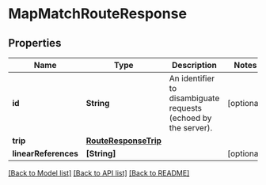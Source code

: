 # MapMatchRouteResponse

## Properties
Name | Type | Description | Notes
------------ | ------------- | ------------- | -------------
**id** | **String** | An identifier to disambiguate requests (echoed by the server). | [optional] 
**trip** | [**RouteResponseTrip**](RouteResponseTrip.md) |  | 
**linearReferences** | **[String]** |  | [optional] 

[[Back to Model list]](../README.md#documentation-for-models) [[Back to API list]](../README.md#documentation-for-api-endpoints) [[Back to README]](../README.md)


